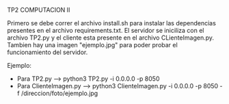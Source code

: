 TP2 COMPUTACION II

Primero se debe correr el archivo install.sh para instalar las dependencias presentes en el archivo requirements.txt. 
El servidor se iniciliza con el archivo TP2.py y el cliente esta presente en el archivo CLienteImagen.py. Tambien hay una imagen "ejemplo.jpg" para poder probar el funcionamiento del servidor. 

Ejemplo:
* Para TP2.py -->  python3 TP2.py -i 0.0.0.0 -p 8050
* Para ClienteImagen.py --> python3 ClienteImagen.py -i 0.0.0.0 -p 8050 -f /direccion/foto/ejemplo.jpg